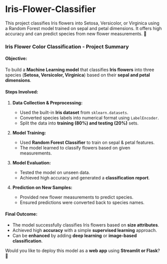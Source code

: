 # Iris-Flower-Classifier
This project classifies Iris flowers into Setosa, Versicolor, or Virginica using a Random Forest model trained on sepal and petal dimensions. It offers high accuracy and can predict species from new flower measurements. 🚀

### **Iris Flower Color Classification - Project Summary**  

#### **Objective:**  
To build a **Machine Learning model** that classifies **Iris flowers** into three species (**Setosa, Versicolor, Virginica**) based on their **sepal and petal dimensions**.

#### **Steps Involved:**  

1. **Data Collection & Preprocessing:**  
   - Used the built-in **Iris dataset** from `sklearn.datasets`.  
   - Converted species labels into numerical format using `LabelEncoder`.  
   - Split the data into **training (80%) and testing (20%)** sets.  

2. **Model Training:**  
   - Used **Random Forest Classifier** to train on sepal & petal features.  
   - The model learned to classify flowers based on given measurements.  

3. **Model Evaluation:**  
   - Tested the model on unseen data.  
   - Achieved high accuracy and generated a **classification report**.  

4. **Prediction on New Samples:**  
   - Provided new flower measurements to predict species.  
   - Ensured predictions were converted back to species names.  

#### **Final Outcome:**  
- The model successfully classifies Iris flowers based on **size attributes**.  
- Achieved high **accuracy** with a simple **supervised learning** approach.  
- Can be **enhanced** by adding **deep learning** or **image-based classification**.

Would you like to deploy this model as a **web app** using **Streamlit or Flask**? 🚀
